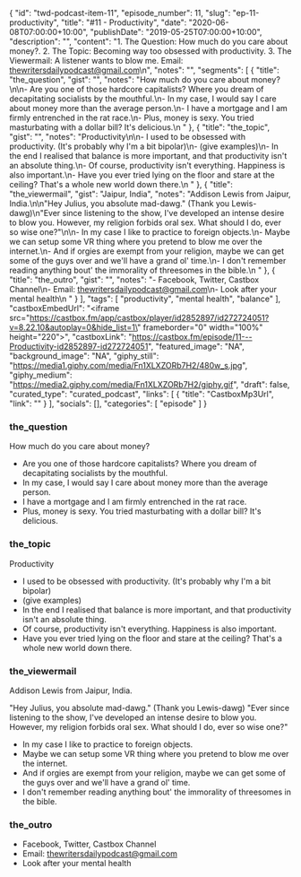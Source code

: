 {
	"id": "twd-podcast-item-11",
	"episode_number": 11,
	"slug": "ep-11-productivity",
	"title": "#11 - Productivity",
	"date": "2020-06-08T07:00:00+10:00",
	"publishDate": "2019-05-25T07:00:00+10:00",
	"description": "",
	"content": "1. The Question: How much do you care about money?. 2. The Topic: Becoming way too obsessed with productivity. 3. The Viewermail: A listener wants to blow me. Email: thewritersdailypodcast@gmail.com\n",
	"notes": "",
	"segments": [
		{
			"title": "the_question",
			"gist": "",
			"notes": "How much do you care about money?\n\n- Are you one of those hardcore capitalists? Where you dream of decapitating socialists by the mouthful.\n- In my case, I would say I care about money more than the average person.\n- I have a mortgage and I am firmly entrenched in the rat race.\n- Plus, money is sexy. You tried masturbating with a dollar bill? It's delicious.\n      "
		},
		{
			"title": "the_topic",
			"gist": "",
			"notes": "Productivity\n\n- I used to be obsessed with productivity. (It's probably why I'm a bit bipolar)\n- (give examples)\n- In the end I realised that balance is more important, and that productivity isn't an absolute thing.\n- Of course, productivity isn't everything. Happiness is also important.\n- Have you ever tried lying on the floor and stare at the ceiling? That's a whole new world down there.\n      "
		},
		{
			"title": "the_viewermail",
			"gist": "Jaipur, India",
			"notes": "Addison Lewis from Jaipur, India.\n\n\"Hey Julius, you absolute mad-dawg.\" (Thank you Lewis-dawg)\n\"Ever since listening to the show, I've developed an intense desire to blow you. However, my religion forbids oral sex. What should I do, ever so wise one?\"\n\n- In my case I like to practice to foreign objects.\n- Maybe we can setup some VR thing where you pretend to blow me over the internet.\n- And if orgies are exempt from your religion, maybe we can get some of the guys over and we'll have a grand ol' time.\n- I don't remember reading anything bout' the immorality of threesomes in the bible.\n      "
		},
		{
			"title": "the_outro",
			"gist": "",
			"notes": "- Facebook, Twitter, Castbox Channel\n- Email: thewritersdailypodcast@gmail.com\n- Look after your mental health\n      "
		}
	],
	"tags": [
		"productivity",
		"mental health",
		"balance"
	],
	"castboxEmbedUrl": "<iframe src=\"https://castbox.fm/app/castbox/player/id2852897/id272724051?v=8.22.10&autoplay=0&hide_list=1\" frameborder=\"0\" width=\"100%\" height=\"220\"></iframe>",
	"castboxLink": "https://castbox.fm/episode/11---Productivity-id2852897-id272724051",
	"featured_image": "NA",
	"background_image": "NA",
	"giphy_still": "https://media1.giphy.com/media/Fn1XLXZORb7H2/480w_s.jpg",
	"giphy_medium": "https://media2.giphy.com/media/Fn1XLXZORb7H2/giphy.gif",
	"draft": false,
	"curated_type": "curated_podcast",
	"links": [
		{
			"title": "CastboxMp3Url",
			"link": ""
		}
	],
	"socials": [],
	"categories": [
		"episode"
	]
}

### the_question

How much do you care about money?

- Are you one of those hardcore capitalists? Where you dream of decapitating socialists by the mouthful.
- In my case, I would say I care about money more than the average person.
- I have a mortgage and I am firmly entrenched in the rat race.
- Plus, money is sexy. You tried masturbating with a dollar bill? It's delicious.
      
### the_topic

Productivity

- I used to be obsessed with productivity. (It's probably why I'm a bit bipolar)
- (give examples)
- In the end I realised that balance is more important, and that productivity isn't an absolute thing.
- Of course, productivity isn't everything. Happiness is also important.
- Have you ever tried lying on the floor and stare at the ceiling? That's a whole new world down there.
      
### the_viewermail

Addison Lewis from Jaipur, India.

"Hey Julius, you absolute mad-dawg." (Thank you Lewis-dawg)
"Ever since listening to the show, I've developed an intense desire to blow you. However, my religion forbids oral sex. What should I do, ever so wise one?"

- In my case I like to practice to foreign objects.
- Maybe we can setup some VR thing where you pretend to blow me over the internet.
- And if orgies are exempt from your religion, maybe we can get some of the guys over and we'll have a grand ol' time.
- I don't remember reading anything bout' the immorality of threesomes in the bible.
      
### the_outro

- Facebook, Twitter, Castbox Channel
- Email: thewritersdailypodcast@gmail.com
- Look after your mental health
      

